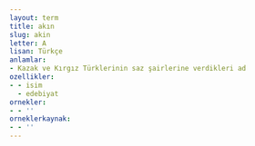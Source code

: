 ```yaml
---
layout: term
title: akın
slug: akin
letter: A
lisan: Türkçe
anlamlar:
- Kazak ve Kırgız Türklerinin saz şairlerine verdikleri ad
ozellikler:
- - isim
  - edebiyat
ornekler:
- - ''
orneklerkaynak:
- - ''
---
```


